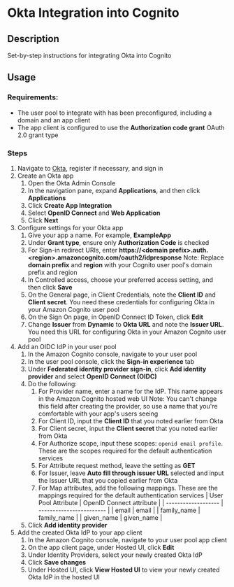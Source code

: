 # Okta Integration into Cognito

## Description

Set-by-step instructions for integrating Okta into Cognito

## Usage

### Requirements:
- The user pool to integrate with has been preconfigured, including a domain and an app client
- The app client is configured to use the **Authorization code grant** OAuth 2.0 grant type

### Steps

1. Navigate to [Okta](https://www.okta.com/), register if necessary, and sign in
2. Create an Okta app
   1. Open the Okta Admin Console
   2. In the navigation pane, expand **Applications**, and then click **Applications**
   3. Click **Create App Integration**
   4. Select **OpenID Connect** and **Web Application**
   5. Click **Next**
3. Configure settings for your Okta app
   1. Give your app a name. For example, **ExampleApp**
   2. Under **Grant type**, ensure only **Authorization Code** is checked
   3. For Sign-in redirect URIs, enter **https://\<domain prefix\>.auth.\<region\>.amazoncognito.com/oauth2/idpresponse**
      Note: Replace **domain prefix** and **region** with your Cognito user pool's domain prefix and region
   4. In Controlled access, choose your preferred access setting, and then click **Save**
   5. On the General page, in Client Credentials, note the **Client ID** and **Client secret**. You need these credentials for configuring Okta in your Amazon Cognito user pool
   6. On the Sign On page, in OpenID Connect ID Token, click **Edit**
   7. Change **Issuer** from **Dynamic** to **Okta URL** and note the **Issuer URL**. You need this URL for configuring Okta in your Amazon Cognito user pool
4. Add an OIDC IdP in your user pool
   1.  In the Amazon Cognito console, navigate to your user pool
   2.  In the user pool console, click the **Sign-in experience** tab
   3.  Under **Federated identity provider sign-in**, click **Add identity provider** and select **OpenID Connect (OIDC)**
   4.  Do the following:
       1. For Provider name, enter a name for the IdP. This name appears in the Amazon Cognito hosted web UI
          Note: You can't change this field after creating the provider, so use a name that you're comfortable with your app's users seeing
       2. For Client ID, input the **Client ID** that you noted earlier from Okta
       3. For Client secret, input the **Client secret** that you noted earlier from Okta
       4. For Authorize scope, input these scopes: `openid email profile`. These are the scopes required for the default authentication services
       5. For Attribute request method, leave the setting as **GET**
       6. For Issuer, leave **Auto fill through issuer URL** selected and input the Issuer URL that you copied earlier from Okta
       7. For Map attributes, add the following mappings. These are the mappings required for the default authentication services
          | User Pool Attribute | OpenID Connect attribute |
          | ------------------- | ------------------------ |
          | email               | email                    |
          | family_name         | family_name              |
          | given_name          | given_name               |
   5.  Click **Add identity provider**
5. Add the created Okta IdP to your app client
   1. In the Amazon Cognito console, navigate to your user pool app client
   2. On the app client page, under Hosted UI, click **Edit**
   3. Under Identity Providers, select your newly created Okta IdP
   4. Click **Save changes**
   5. Under Hosted UI, click **View Hosted UI** to view your newly created Okta IdP in the hosted UI
